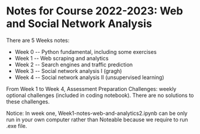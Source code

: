 # Notes for Course 2022-2023: Web and Social Network Analysis

There are 5 Weeks notes:
 * Week 0 -- Python fundamental, including some exercises
 * Week 1 -- Web scraping and analytics 
 * Week 2 -- Search engines and traffic prediction
 * Week 3 -- Social network analysis I (gragh)
 * Week 4 -- Social network analysis II (unsupervised learning)

From Week 1 to Week 4, Assessment Preparation Challenges: weekly optional challenges (included in coding notebook). 
There are no solutions to these challenges.

Notice: In week one, Week1-notes-web-and-analytics2.ipynb can be only run in your own computer rather than Noteable because we require to run .exe file.
